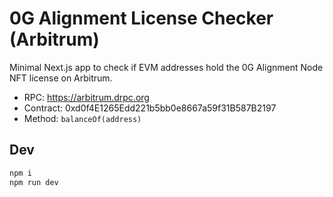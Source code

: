 # 0G Alignment License Checker (Arbitrum)

Minimal Next.js app to check if EVM addresses hold the 0G Alignment Node NFT license on Arbitrum.

- RPC: https://arbitrum.drpc.org
- Contract: 0xd0f4E1265Edd221b5bb0e8667a59f31B587B2197
- Method: `balanceOf(address)`

## Dev
```bash
npm i
npm run dev

